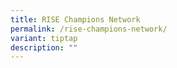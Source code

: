 ```yaml
---
title: RISE Champions Network
permalink: /rise-champions-network/
variant: tiptap
description: ""
---
```

